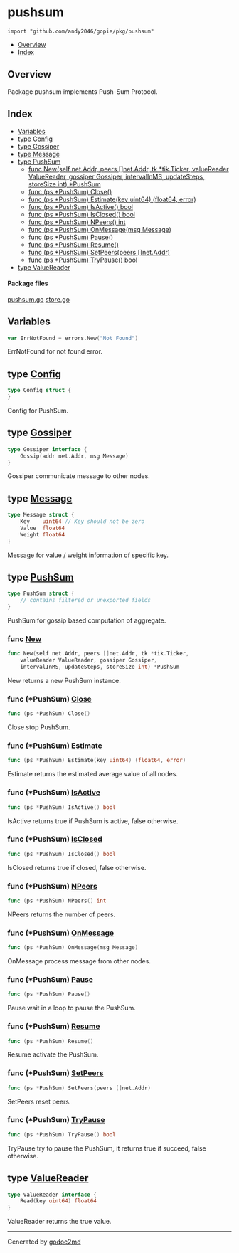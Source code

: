 

# pushsum
`import "github.com/andy2046/gopie/pkg/pushsum"`

* [Overview](#pkg-overview)
* [Index](#pkg-index)

## <a name="pkg-overview">Overview</a>
Package pushsum implements Push-Sum Protocol.




## <a name="pkg-index">Index</a>
* [Variables](#pkg-variables)
* [type Config](#Config)
* [type Gossiper](#Gossiper)
* [type Message](#Message)
* [type PushSum](#PushSum)
  * [func New(self net.Addr, peers []net.Addr, tk *tik.Ticker, valueReader ValueReader, gossiper Gossiper, intervalInMS, updateSteps, storeSize int) *PushSum](#New)
  * [func (ps *PushSum) Close()](#PushSum.Close)
  * [func (ps *PushSum) Estimate(key uint64) (float64, error)](#PushSum.Estimate)
  * [func (ps *PushSum) IsActive() bool](#PushSum.IsActive)
  * [func (ps *PushSum) IsClosed() bool](#PushSum.IsClosed)
  * [func (ps *PushSum) NPeers() int](#PushSum.NPeers)
  * [func (ps *PushSum) OnMessage(msg Message)](#PushSum.OnMessage)
  * [func (ps *PushSum) Pause()](#PushSum.Pause)
  * [func (ps *PushSum) Resume()](#PushSum.Resume)
  * [func (ps *PushSum) SetPeers(peers []net.Addr)](#PushSum.SetPeers)
  * [func (ps *PushSum) TryPause() bool](#PushSum.TryPause)
* [type ValueReader](#ValueReader)


#### <a name="pkg-files">Package files</a>
[pushsum.go](/src/github.com/andy2046/gopie/pkg/pushsum/pushsum.go) [store.go](/src/github.com/andy2046/gopie/pkg/pushsum/store.go) 



## <a name="pkg-variables">Variables</a>
``` go
var ErrNotFound = errors.New("Not Found")
```
ErrNotFound for not found error.




## <a name="Config">type</a> [Config](/src/target/pushsum.go?s=701:719#L40)
``` go
type Config struct {
}
```
Config for PushSum.










## <a name="Gossiper">type</a> [Gossiper](/src/target/pushsum.go?s=360:420#L23)
``` go
type Gossiper interface {
    Gossip(addr net.Addr, msg Message)
}
```
Gossiper communicate message to other nodes.










## <a name="Message">type</a> [Message](/src/target/pushsum.go?s=579:674#L33)
``` go
type Message struct {
    Key    uint64 // Key should not be zero
    Value  float64
    Weight float64
}
```
Message for value / weight information of specific key.










## <a name="PushSum">type</a> [PushSum](/src/target/pushsum.go?s=777:1365#L44)
``` go
type PushSum struct {
    // contains filtered or unexported fields
}
```
PushSum for gossip based computation of aggregate.







### <a name="New">func</a> [New](/src/target/pushsum.go?s=1880:2034#L97)
``` go
func New(self net.Addr, peers []net.Addr, tk *tik.Ticker,
    valueReader ValueReader, gossiper Gossiper,
    intervalInMS, updateSteps, storeSize int) *PushSum
```
New returns a new PushSum instance.





### <a name="PushSum.Close">func</a> (\*PushSum) [Close](/src/target/pushsum.go?s=3388:3414#L160)
``` go
func (ps *PushSum) Close()
```
Close stop PushSum.




### <a name="PushSum.Estimate">func</a> (\*PushSum) [Estimate](/src/target/pushsum.go?s=4174:4230#L203)
``` go
func (ps *PushSum) Estimate(key uint64) (float64, error)
```
Estimate returns the estimated average value of all nodes.




### <a name="PushSum.IsActive">func</a> (\*PushSum) [IsActive](/src/target/pushsum.go?s=2843:2877#L137)
``` go
func (ps *PushSum) IsActive() bool
```
IsActive returns true if PushSum is active, false otherwise.




### <a name="PushSum.IsClosed">func</a> (\*PushSum) [IsClosed](/src/target/pushsum.go?s=3582:3616#L169)
``` go
func (ps *PushSum) IsClosed() bool
```
IsClosed returns true if closed, false otherwise.




### <a name="PushSum.NPeers">func</a> (\*PushSum) [NPeers](/src/target/pushsum.go?s=3705:3736#L174)
``` go
func (ps *PushSum) NPeers() int
```
NPeers returns the number of peers.




### <a name="PushSum.OnMessage">func</a> (\*PushSum) [OnMessage](/src/target/pushsum.go?s=4577:4618#L224)
``` go
func (ps *PushSum) OnMessage(msg Message)
```
OnMessage process message from other nodes.




### <a name="PushSum.Pause">func</a> (\*PushSum) [Pause](/src/target/pushsum.go?s=3255:3281#L153)
``` go
func (ps *PushSum) Pause()
```
Pause wait in a loop to pause the PushSum.




### <a name="PushSum.Resume">func</a> (\*PushSum) [Resume](/src/target/pushsum.go?s=2959:2986#L142)
``` go
func (ps *PushSum) Resume()
```
Resume activate the PushSum.




### <a name="PushSum.SetPeers">func</a> (\*PushSum) [SetPeers](/src/target/pushsum.go?s=3831:3876#L182)
``` go
func (ps *PushSum) SetPeers(peers []net.Addr)
```
SetPeers reset peers.




### <a name="PushSum.TryPause">func</a> (\*PushSum) [TryPause](/src/target/pushsum.go?s=3114:3148#L148)
``` go
func (ps *PushSum) TryPause() bool
```
TryPause try to pause the PushSum,
it returns true if succeed, false otherwise.




## <a name="ValueReader">type</a> [ValueReader](/src/target/pushsum.go?s=463:516#L28)
``` go
type ValueReader interface {
    Read(key uint64) float64
}
```
ValueReader returns the true value.














- - -
Generated by [godoc2md](http://godoc.org/github.com/davecheney/godoc2md)
